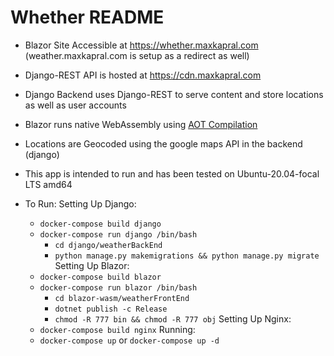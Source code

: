 # Whether README
- Blazor Site Accessible at https://whether.maxkapral.com (weather.maxkapral.com is setup as a redirect as well)
- Django-REST API is hosted at https://cdn.maxkapral.com
- Django Backend uses Django-REST to serve content and store locations as well as user accounts
- Blazor runs native WebAssembly using [AOT Compilation](https://docs.microsoft.com/en-us/aspnet/core/blazor/host-and-deploy/webassembly?view=aspnetcore-6.0#ahead-of-time-aot-compilation)
- Locations are Geocoded using the google maps API in the backend (django)

- This app is intended to run and has been tested on Ubuntu-20.04-focal LTS amd64
- To Run:
Setting Up Django:
   - `docker-compose build django`
   - `docker-compose run django /bin/bash`
      - `cd django/weatherBackEnd`
      - `python manage.py makemigrations && python manage.py migrate`
Setting Up Blazor:
   - `docker-compose build blazor`
   - `docker-compose run blazor /bin/bash`
      - `cd blazor-wasm/weatherFrontEnd`
      - `dotnet publish -c Release`
      - `chmod -R 777 bin && chmod -R 777 obj`
Setting Up Nginx:
   - `docker-compose build nginx`
Running:
   - `docker-compose up` or `docker-compose up -d`
